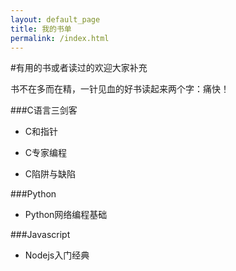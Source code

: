```yaml
---
layout: default_page
title: 我的书单
permalink: /index.html
---
```


#有用的书或者读过的欢迎大家补充

书不在多而在精，一针见血的好书读起来两个字：痛快！

###C语言三剑客
+ C和指针

+ C专家编程

+ C陷阱与缺陷

###Python
+ Python网络编程基础

###Javascript
+ Nodejs入门经典
